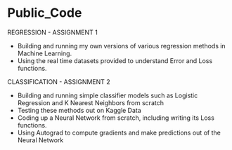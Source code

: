 # Public_Code
REGRESSION - ASSIGNMENT 1

- Building and running my own versions of various regression methods in Machine Learning. 
- Using the real time datasets provided to understand Error and Loss functions.

CLASSIFICATION - ASSIGNMENT 2
- Building and running simple classifier models such as Logistic Regression and K Nearest Neighbors from scratch
- Testing these methods out on Kaggle Data
- Coding up a Neural Network from scratch, including writing its Loss functions.
- Using Autograd to compute gradients and make predictions out of the Neural Network

